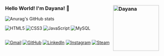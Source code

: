 ### Hello World! I'm Dayana! 👋    <img align="right" src="https://user-images.githubusercontent.com/89156544/137236675-da73dff5-6e72-4487-b06c-47429fa8e388.gif" alt="Dayana" height="150px" width="150px"/>

<!--
**DayanaMiranda/DayanaMiranda** is a ✨ _special_ ✨ repository because its `README.md` (this file) appears on your GitHub profile.

Here are some ideas to get you started:

- 💻 Estudando programação na Digital House
- 🌱 Aprendendo: JS
- 👯 Posso ajudar em: 
- 🤔 I’m looking for help with ...
- 💬 Ask me about ...
- 📫 How to reach me: ...
- 😄 Pronouns: ...
- ⚡ Fun fact: ... 
-->
![Anurag's GitHub stats](https://github-readme-stats.vercel.app/api?username=DayanaMiranda&show_icons=true&theme=dracula)

![HTML5](https://img.shields.io/badge/html5-%23E34F26.svg?style=for-the-badge&logo=html5&logoColor=white) ![CSS3](https://img.shields.io/badge/css3-%231572B6.svg?style=for-the-badge&logo=css3&logoColor=white) ![JavaScript](https://img.shields.io/badge/javascript-%23323330.svg?style=for-the-badge&logo=javascript&logoColor=%23F7DF1E) ![MySQL](https://img.shields.io/badge/mysql-%2300f.svg?style=for-the-badge&logo=mysql&logoColor=white)
## 

<a href="mailto:dayanamrd@gmail.com">![Gmail](https://img.shields.io/badge/Gmail-D14836?style=for-the-badge&logo=gmail&logoColor=white)</a> 
<a href="https://github.com/DayanaMiranda">![GitHub](https://img.shields.io/badge/github-%23121011.svg?style=for-the-badge&logo=github&logoColor=white)</a> <a href="#">![LinkedIn](https://img.shields.io/badge/linkedin-%230077B5.svg?style=for-the-badge&logo=linkedin&logoColor=white)</a>  <a href="https://www.instagram.com/algodaodoceatomico">![Instagram](https://img.shields.io/badge/<handle>-%23E4405F.svg?style=for-the-badge&logo=Instagram&logoColor=white)</a>  <a href="https://steamcommunity.com/profiles/76561198101532038/">![Steam](https://img.shields.io/badge/steam-%23000000.svg?style=for-the-badge&logo=steam&logoColor=white)</a> 
  


